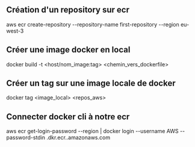 ## Création d'un repository sur ecr
aws ecr create-repository --repository-name first-repository --region eu-west-3

## Créer une image docker en local
docker build -t <host/nom_image:tag> <chemin_vers_dockerfile>

## Créer un tag sur une image locale de docker 
docker tag <image_local> <repos_aws>

## Connecter docker cli à notre ecr
aws ecr get-login-password --region <region> | docker login --username AWS --password-stdin <accountId>.dkr.ecr.<region>.amazonaws.com